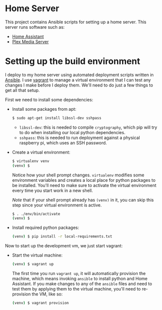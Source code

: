 Home Server
=====

This project contains Ansible scripts for setting up a home server. This server runs software such as:

* [Home Assistant](https://home-assistant.io)
* [Plex Media Server](https://www.plex.tv/)

# Setting up the build environment

I deploy to my home server using automated deployment scripts written in [Ansible](https://www.ansible.com/). I use [vagrant](https://www.vagrantup.com/) to manage a virtual environment that I can test any changes I make before I deploy them. We'll need to do just a few things to get all that setup.

First we need to install some dependencies:

- Install some packages from apt:
  ```bash
  $ sudo apt-get install libssl-dev sshpass
  ```
  - `libssl-dev`: this is needed to compile `cryptography`, which pip will try to do when installing our local python dependencies.
  - `sshpass`: this is needed to run deployment against a physical raspberry pi, which uses an SSH password.

- Create a virtual environment:
  ```bash
  $ virtualenv venv
  (venv) $
  ```

  Notice how your shell prompt changes. `virtualenv` modifies some environment variables and creates a local place for python packages to be installed. You'll need to make sure to activate the virtual environment every time you start work in a new shell.

  *Note* that if your shell prompt already has `(venv)` in it, you can skip this step since your virtual environment is active.

  ```bash
  $ . ./env/bin/activate
  (venv) $
  ```

- Install required python packages:
  ```bash
  (venv) $ pip install -r local-requirements.txt
  ```

Now to start up the development vm, we just start vagrant:

- Start the virtual machine:
  ```bash
  (venv) $ vagrant up
  ```

  The first time you run `vagrant up`, it will automatically provision the machine, which means invoking `ansible` to install python and Home Assistant. If you make changes to any of the `ansible` files and need to test them by applying them to the virtual machine, you'll need to re-provision the VM, like so:
  ```bash
  (venv) $ vagrant provision
  ```


